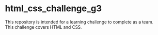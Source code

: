 # html_css_challenge_g3
This repository is intended for a learning challenge to complete as a team. This challenge covers HTML and CSS.
